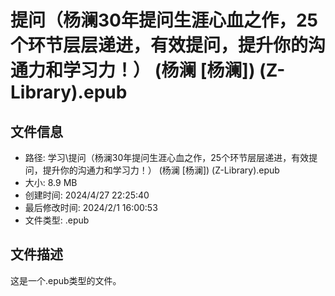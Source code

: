 ﻿# 提问（杨澜30年提问生涯心血之作，25个环节层层递进，有效提问，提升你的沟通力和学习力！） (杨澜 [杨澜]) (Z-Library).epub

## 文件信息
- 路径: 学习\提问（杨澜30年提问生涯心血之作，25个环节层层递进，有效提问，提升你的沟通力和学习力！） (杨澜 [杨澜]) (Z-Library).epub
- 大小: 8.9 MB
- 创建时间: 2024/4/27 22:25:40
- 最后修改时间: 2024/2/1 16:00:53
- 文件类型: .epub

## 文件描述
这是一个.epub类型的文件。

